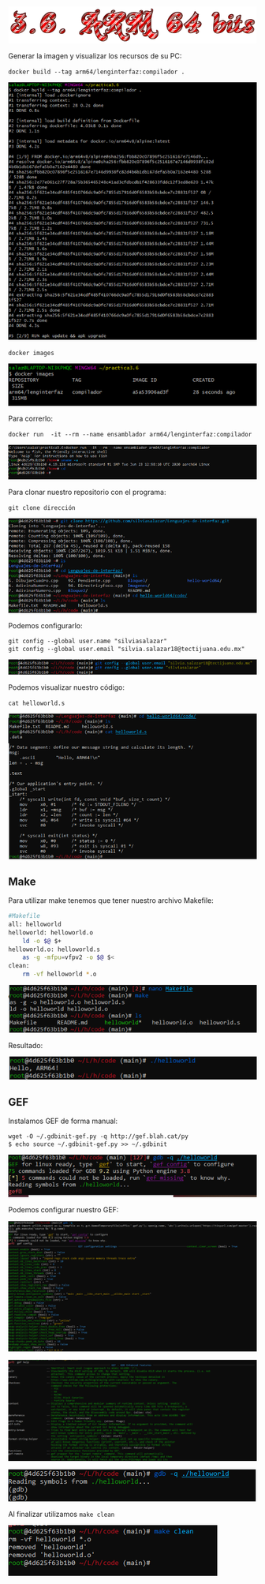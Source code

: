 
![](https://github.com/silviasalazar/Lenguajes-de-interfaz/blob/main/hello-world64/images/Cool%20Text%20-%2036%20ARM%2064%20bits%20370323854432618.png)

Generar la imagen y visualizar los recursos de su PC:

`docker build --tag arm64/lenginterfaz:compilador .` 

![](https://github.com/silviasalazar/Lenguajes-de-interfaz/blob/main/hello-world64/images/build.PNG)

`docker images`

![](https://github.com/silviasalazar/Lenguajes-de-interfaz/blob/main/hello-world64/images/images.PNG)

Para correrlo:

`docker run  -it --rm --name ensamblador arm64/lenginterfaz:compilador`

![](https://github.com/silviasalazar/Lenguajes-de-interfaz/blob/main/hello-world64/images/run.PNG)

Para clonar nuestro repositorio con el programa:

`git clone dirección`

![](https://github.com/silviasalazar/Lenguajes-de-interfaz/blob/main/hello-world64/images/git_clone.PNG)

Podemos configurarlo:
```
git config --global user.name "silviasalazar"
git config --global user.email "silvia.salazar18@tectijuana.edu.mx"
```

![](https://github.com/silviasalazar/Lenguajes-de-interfaz/blob/main/hello-world64/images/config.PNG)

Podemos visualizar nuestro código:

`cat helloworld.s`

![](https://github.com/silviasalazar/Lenguajes-de-interfaz/blob/main/hello-world64/images/cat.PNG)

## Make
Para utilizar make tenemos que tener nuestro archivo Makefile:
```bash
#Makefile
all: helloworld
helloworld: helloworld.o
	ld -o $@ $+
helloworld.o: helloworld.s
	as -g -mfpu=vfpv2 -o $@ $<
clean:
	rm -vf helloworld *.o

```
![](https://github.com/silviasalazar/Lenguajes-de-interfaz/blob/main/hello-world64/images/make.PNG)

Resultado:

![](https://github.com/silviasalazar/Lenguajes-de-interfaz/blob/main/hello-world64/images/ejecutar.PNG)

## GEF

Instalamos GEF de forma manual:

```
wget -O ~/.gdbinit-gef.py -q http://gef.blah.cat/py
$ echo source ~/.gdbinit-gef.py >> ~/.gdbinit
```

![](https://github.com/silviasalazar/Lenguajes-de-interfaz/blob/main/hello-world64/images/installgef.PNG)

Podemos configurar nuestro GEF:

![](https://github.com/silviasalazar/Lenguajes-de-interfaz/blob/main/hello-world64/images/gef_config.PNG)

![](https://github.com/silviasalazar/Lenguajes-de-interfaz/blob/main/hello-world64/images/gef_help.PNG)

![](https://github.com/silviasalazar/Lenguajes-de-interfaz/blob/main/hello-world64/images/usegdb.PNG)

Al finalizar utilizamos `make clean`

![](https://github.com/silviasalazar/Lenguajes-de-interfaz/blob/main/hello-world64/images/makeclean.PNG)
